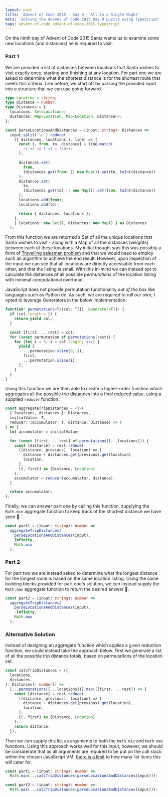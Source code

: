 ```yaml
---
layout: post
title: 'Advent of Code 2015 - Day 9 - All in a Single Night'
meta: 'Solving the Advent of Code 2015 Day 9 puzzle using TypeScript'
tags: advent-of-code advent-of-code-2015 typescript
---
```


On the ninth day of Advent of Code 2015 Santa wants us to examine some new locations (and distances) he is required to visit.

<!--more-->

### Part 1

We are provided a list of distances between locations that Santa wishes to visit exactly once, starting and finishing at any location.
For part one we are asked to determine what the shortest distance is for the shortest route that meets this criteria.
Like before, we start off by parsing the provided input into a structure that we can use going forward.

```typescript
type Location = string;
type Distance = number;
type Distances = {
  locations: Set<Location>;
  distances: Map<Location, Map<Location, Distance>>;
};

const parseLocationsAndDistances = (input: string): Distances =>
  input.split('\n').reduce(
    ({ distances, locations }, line) => {
      const [, from, to, distance] = line.match(
        /(.+) to (.+) = (\d+)/
      );

      distances.set(
        from,
        (distances.get(from) || new Map()).set(to, toInt(distance))
      );
      distances.set(
        to,
        (distances.get(to) || new Map()).set(from, toInt(distance))
      );
      locations.add(from);
      locations.add(to);

      return { distances, locations };
    },
    { locations: new Set(), distances: new Map() } as Distances
  );
```

From this function we are returned a Set of all the unique locations that Santa wishes to visit - along with a Map of all the distances (weights) between each of these locations.
My initial thought was this was possibly a form of [Travelling salesman problem](https://en.wikipedia.org/wiki/Travelling_salesman_problem) and that we would need to employ such an algorithm to achieve the end result.
However, upon inspection of the input we can see that all locations are directly accessable from each other, and that the listing is small.
With this in-mind we can instead opt to calculate the distances of all possible _permutations_ of the location listing with minimal computational overhead.

JavaScript does not provide permutation functionality _out of the box_ like languages such as Python do.
As such, we are required to roll our own; I opted to leverage Generators in the below implementation.

```typescript
function* permutations<T>(col: T[]): Generator<T[]> {
  if (col.length < 2) {
    return yield col;
  }

  const [first, ...rest] = col;
  for (const permutation of permutations(rest)) {
    for (let i = 0; i < col.length; i++) {
      yield [
        ...permutation.slice(0, i),
        first,
        ...permutation.slice(i),
      ];
    }
  }
}
```

Using this function we are then able to create a higher-order function which aggregates all the possible trip distances into a final reduced value, using a supplied `reducer` function.

```typescript
const aggregateTripDistances = <T>(
  { locations, distances }: Distances,
  initialValue: T,
  reducer: (accumulator: T, distance: Distance) => T
) => {
  let accumulator = initialValue;

  for (const [first, ...rest] of permutations([...locations])) {
    const [distance] = rest.reduce(
      ([distance, previous], location) => [
        distance + distances.get(previous).get(location),
        location,
      ],
      [0, first] as [Distance, Location]
    );
    accumulator = reducer(accumulator, distance);
  }

  return accumulator;
};
```

Finally, we can answer part one by calling this function, supplying the `Math.min` aggregate function to keep track of the shortest distance we have seen 🌟.

```typescript
const part1 = (input: string): number =>
  aggregateTripDistances(
    parseLocationsAndDistances(input),
    Infinity,
    Math.min
  );
```

### Part 2

For part two we are instead asked to determine what the longest distance for the longest route is based on the same location listing.
Using the same building blocks provided for part one's solution, we can instead supply the `Math.max` aggregate function to return the desired answer 🌟.

```typescript
const part2 = (input: string): number =>
  aggregateTripDistances(
    parseLocationsAndDistances(input),
    -Infinity,
    Math.max
  );
```

### Alternative Solution

Instead of designing an aggregate function which applies a given reduction function, we could instead take the approach below.
First we generate a list of all the possible trip distance totals, based on permutations of the location set.

```typescript
const calcTripDistances = ({
  locations,
  distances,
}: Distances): number[] =>
  [...permutations([...locations])].map(([first, ...rest]) => {
    const [distance] = rest.reduce(
      ([distance, previous], location) => [
        distance + distances.get(previous).get(location),
        location,
      ],
      [0, first] as [Distance, Location]
    );
    return distance;
  });
```

Then we can supply this list as arguments to both the `Math.min` and `Math.max` functions.
Using this approach works well for this input, however, we should be considerate that as all arguments are required to be put on the call stack within the chosen JavaScript VM, [there is a limit](https://developer.mozilla.org/en-US/docs/Web/JavaScript/Reference/Global_Objects/Function/apply#using_apply_and_built-in_functions) to how many list items this will cater for.

```typescript
const part1 = (input: string): number =>
  Math.min(...calcTripDistances(parseLocationsAndDistances(input)));
```

```typescript
const part2 = (input: string): number =>
  Math.max(...calcTripDistances(parseLocationsAndDistances(input)));
```
